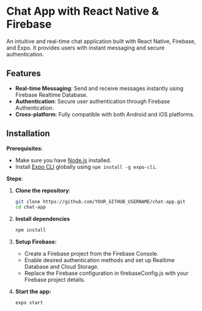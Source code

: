 # Chat App with React Native & Firebase

An intuitive and real-time chat application built with React Native, Firebase, and Expo. It provides users with instant messaging and secure authentication.

## Features

- **Real-time Messaging**: Send and receive messages instantly using Firebase Realtime Database.
- **Authentication**: Secure user authentication through Firebase Authentication.
- **Cross-platform**: Fully compatible with both Android and iOS platforms.

## Installation

**Prerequisites**:

- Make sure you have [Node.js](https://nodejs.org/) installed.
- Install [Expo CLI](https://docs.expo.dev/get-started/installation/) globally using `npm install -g expo-cli`.

**Steps**:

1. **Clone the repository**:

   ```bash
   git clone https://github.com/YOUR_GITHUB_USERNAME/chat-app.git
   cd chat-app
   ```

2. **Install dependencies**

   ```bash
   npm install
   ```

3. **Setup Firebase:**

   - Create a Firebase project from the Firebase Console.
   - Enable desired authentication methods and set up Realtime Database and Cloud Storage.
   - Replace the Firebase configuration in firebaseConfig.js with your Firebase project details.

4. **Start the app:**

   ```bash
   expo start
   ```
